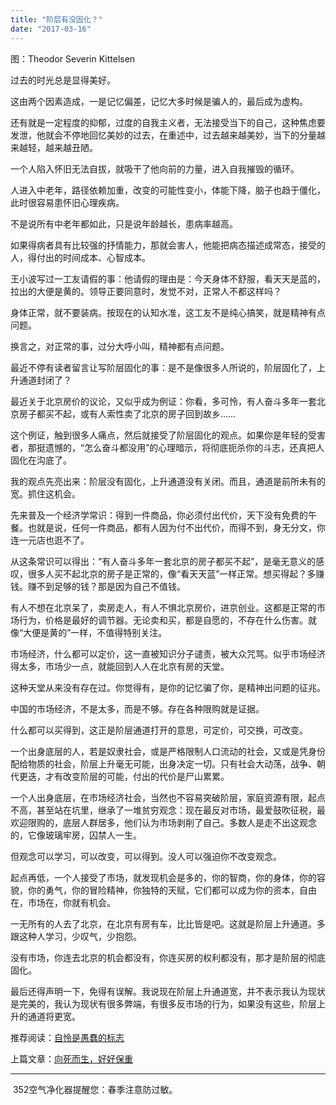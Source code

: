 ```yaml
---
title: "阶层有没固化？"
date: "2017-03-16"
---
```


图：Theodor Severin Kittelsen

过去的时光总是显得美好。

这由两个因素造成，一是记忆偏差，记忆大多时候是骗人的，最后成为虚构。

还有就是一定程度的抑郁，过度的自我主义者，无法接受当下的自己，这种焦虑要发泄，他就会不停地回忆美妙的过去，在重述中，过去越来越美妙，当下的分量越来越轻，越来越丑陋。

一个人陷入怀旧无法自拔，就吸干了他向前的力量，进入自我摧毁的循环。

人进入中老年，路径依赖加重，改变的可能性变小，体能下降，脑子也趋于僵化，此时很容易患怀旧心理疾病。  

不是说所有中老年都如此，只是说年龄越长，患病率越高。

如果得病者具有比较强的抒情能力，那就会害人，他能把病态描述成常态，接受的人，得付出的时间成本、心智成本。

王小波写过一工友请假的事：他请假的理由是：今天身体不舒服，看天天是蓝的，拉出的大便是黄的。领导正要同意时，发觉不对，正常人不都这样吗？

身体正常，就不要装病。按现在的认知水准，这工友不是纯心搞笑，就是精神有点问题。

换言之，对正常的事，过分大呼小叫，精神都有点问题。

最近不停有读者留言让写阶层固化的事：是不是像很多人所说的，阶层固化了，上升通道封闭了？

最近关于北京房价的议论，又似乎成为例证：你看，多可怜，有人奋斗多年一套北京房子都买不起，或有人索性卖了北京的房子回到故乡……

这个例证，触到很多人痛点，然后就接受了阶层固化的观点。如果你是年轻的受害者，那挺遗憾的，“怎么奋斗都没用”的心理暗示，将彻底扼杀你的斗志，还真把人固化在沟底了。

我的观点先亮出来：阶层没有固化，上升通道没有关闭。而且，通道是前所未有的宽。抓住这机会。  

先来普及一个经济学常识：得到一件商品，你必须付出代价，天下没有免费的午餐。也就是说，任何一件商品，都有人因为付不出代价，而得不到，身无分文，你连一元店也逛不了。

从这条常识可以得出：“有人奋斗多年一套北京的房子都买不起”，是毫无意义的感叹，很多人买不起北京的房子是正常的，像“看天天蓝”一样正常。想买得起？多赚钱。赚不到足够的钱？那是因为自己不值钱。  

有人不想在北京呆了，卖房走人，有人不惧北京房价，进京创业。这都是正常的市场行为，价格是最好的调节器。无论卖和买，都是自愿的，不存在什么伤害。就像“大便是黄的”一样，不值得特别关注。

市场经济，什么都可以定价，这一直被知识分子谴责，被大众咒骂。似乎市场经济得太多，市场少一点，就能回到人人在北京有房的天堂。

这种天堂从来没有存在过。你觉得有，是你的记忆骗了你，是精神出问题的征兆。

中国的市场经济，不是太多，而是不够。存在各种限购就是证据。

什么都可以买得到，这正是阶层通道打开的意思，可定价，可交换，可改变。

一个出身底层的人，若是奴隶社会，或是严格限制人口流动的社会，又或是凭身份配给物质的社会，阶层上升毫无可能，出身决定一切。只有社会大动荡，战争、朝代更迭，才有改变阶层的可能，付出的代价是尸山累累。

一个人出身底层，在市场经济社会，当然也不容易突破阶层，家庭资源有限，起点不高，甚至站在坑里，继承了一堆贫穷观念：现在最反对市场，最爱鼓吹征税，最欢迎限购的，底层人群居多，他们认为市场剥削了自己。多数人是走不出这观念的，它像玻璃牢房，囚禁人一生。

但观念可以学习，可以改变，可以得到。没人可以强迫你不改变观念。

起点再低，一个人接受了市场，就发现机会是多的，你的智商，你的身体，你的容貌，你的勇气，你的冒险精神，你独特的天赋，它们都可以成为你的资本，自由在，市场在，你就有机会。

一无所有的人去了北京，在北京有房有车，比比皆是吧。这就是阶层上升通道。多跟这种人学习，少叹气，少抱怨。

没有市场，你连去北京的机会都没有，你连买房的权利都没有，那才是阶层的彻底固化。

最后还得声明一下，免得有误解。我说现在阶层上升通道宽，并不表示我认为现状是完美的，我认为现状有很多弊端，有很多反市场的行为，如果没有这些，阶层上升的通道将更宽。

推荐阅读：[自怜是愚蠢的标志](http://mp.weixin.qq.com/s?__biz=MjM5NDU0Mjk2MQ==&mid=2651622306&idx=1&sn=07e0f74ef8ee14d9bd5559a23a189aa9&scene=21#wechat_redirect)

上篇文章：[向死而生，好好保重](http://mp.weixin.qq.com/s?__biz=MjM5NDU0Mjk2MQ==&mid=2651622850&idx=1&sn=41bba366e779fc73c5cf4080a529bf89&chksm=bd7e09dc8a0980ca923accd47e5ba2f057984d60daaf28a4534858edb35115b70761bdc92800&scene=21#wechat_redirect)

* * *

 352空气净化器提醒您：春季注意防过敏。
